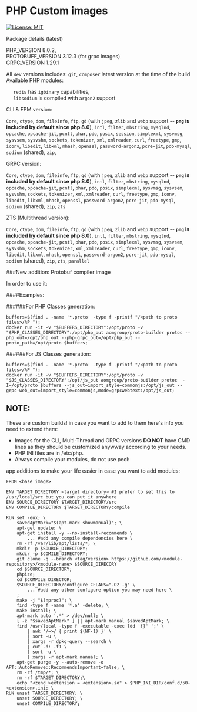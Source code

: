 # PHP Custom images

[![License: MIT](https://img.shields.io/badge/License-MIT-yellow.svg)](https://opensource.org/licenses/MIT)



Package details (latest)

PHP_VERSION 8.0.2,  
PROTOBUFF_VERSION 3.12.3 (for grpc images)  
GRPC_VERSION 1.29.1  

All *`dev`* versions includes: `git`, `composer` latest version at the time of the build
Available PHP modules:

&nbsp;&nbsp;&nbsp;&nbsp; `redis` has `igbinary` capabilities,  
&nbsp;&nbsp;&nbsp;&nbsp; `libsodium` is compiled with `argon2` support


CLI & FPM version: 

`Core`,
`ctype`,
`dom`,
`fileinfo`,
`ftp`,
`gd` (with `jpeg`, `zlib` and `webp` support -- **`png` is included by default since php 8.0**),
`intl`,
`filter`,
`mbstring`,
`mysqlnd`,
`opcache`,
`opcache-jit`,
`pcntl`,
`phar`,
`pdo`,
`posix`,
`session`,
`simplexml`,
`sysvmsg`,
`sysvsem`,
`sysvshm`,
`sockets`,
`tokenizer`,
`xml`,
`xmlreader`,
`curl`,
`freetype`,
`gmp`,
`iconv`,
`libedit`,
`libxml`,
`mhash`,
`openssl`,
`password-argon2`,
`pcre-jit`,
`pdo-mysql`,
`sodium` (shared),
`zip`,

GRPC version:

`Core`,
`ctype`,
`dom`,
`fileinfo`,
`ftp`,
`gd` (with `jpeg`, `zlib` and `webp` support  -- **`png` is included by default since php 8.0**),
`intl`,
`filter`,
`mbstring`,
`mysqlnd`,
`opcache`,
`opcache-jit`,
`pcntl`,
`phar`,
`pdo`,
`posix`,
`simplexml`,
`sysvmsg`,
`sysvsem`,
`sysvshm`,
`sockets`,
`tokenizer`,
`xml`,
`xmlreader`,
`curl`,
`freetype`,
`gmp`,
`iconv`,
`libedit`,
`libxml`,
`mhash`,
`openssl`,
`password-argon2`,
`pcre-jit`,
`pdo-mysql`,
`sodium` (shared),
`zip`,
`zts`

ZTS (Multithread version):

`Core`,
`ctype`,
`dom`,
`fileinfo`,
`ftp`,
`gd` (with `jpeg`, `zlib` and `webp` support  -- **`png` is included by default since php 8.0**),
`intl`,
`filter`,
`mbstring`,
`mysqlnd`,
`opcache`,
`opcache-jit`,
`pcntl`,
`phar`,
`pdo`,
`posix`,
`simplexml`,
`sysvmsg`,
`sysvsem`,
`sysvshm`,
`sockets`,
`tokenizer`,
`xml`,
`xmlreader`,
`curl`,
`freetype`,
`gmp`,
`iconv`,
`libedit`,
`libxml`,
`mhash`,
`openssl`,
`password-argon2`,
`pcre-jit`,
`pdo-mysql`,
`sodium` (shared),
`zip`,
`zts`,
`parallel`

###New addition: 
Protobuf compiler image

In order to use it:

####Examples:

######For PHP Classes generation:
```shell
buffers=$(find . -name '*.proto' -type f -printf "/<path to proto files>/%P ");
docker run -it -v "$BUFFERS_DIRECTORY":/opt/proto -v "$PHP_CLASSES_DIRECTORY":/opt/php_out aomgroup/proto-builder protoc --php_out=/opt/php_out --php-grpc_out=/opt/php_out --proto_path=/opt/proto $buffers;
```

######For JS Classes generation:
```shell
buffers=$(find . -name '*.proto' -type f -printf "/<path to proto files>/%P ");
docker run -it -v "$BUFFERS_DIRECTORY":/opt/proto -v "$JS_CLASSES_DIRECTORY":/opt/js_out aomgroup/proto-builder protoc  -I=/opt/proto $buffers --js_out=import_style=commonjs:/opt/js_out --grpc-web_out=import_style=commonjs,mode=grpcwebtext:/opt/js_out;
```

## NOTE:  
These are custom builds! in case you want to add to them here's info you need to extend them:
- Images for the CLI, Multi-Thread and GRPC versions **DO NOT** have CMD lines as they should be customized anywway according to your needs.  
- PHP INI files are in /etc/php.
- Always compile your modules, do not use pecl:  

app additions to make your life easier in case you want to add modules:  
```
FROM <base image>

ENV TARGET_DIRECTORY <target directory> #I prefer to set this to /usr/local/src but you can put it anywhere
ENV SOURCE_DIRECTORY $TARGET_DIRECTORY/src 
ENV COMPILE_DIRECTORY $TARGET_DIRECTORY/compile

RUN set -eux; \
    savedAptMark="$(apt-mark showmanual)"; \
    apt-get update; \
    apt-get install -y --no-install-recommends \
        ... #add any compile dependencies here \ 
    rm -rf /var/lib/apt/lists/*; \
    mkdir -p $SOURCE_DIRECTORY; 
    mkdir -p $COMILE_DIRECTORY; 
    git clone -q --branch <tag/version> https://github.com/<module-repository>/<module-name> $SOURCE_DIRECORY 
    cd $SOURCE_DIRECTORY;
    phpize;
    cd $COMPILE_DIRECTOR; 
    $SOURCE_DIRECTORY/configure CFLAGS="-O2 -g" \ 
        ... #add any other configure option you may need here \ 
    ; 
    make -j "$(nproc)"; \ 
    find -type f -name '*.a' -delete; \ 
    make install; \
    apt-mark auto '.*' > /dev/null; \
    [ -z "$savedAptMark" ] || apt-mark manual $savedAptMark; \
    find /usr/local -type f -executable -exec ldd '{}' ';' \
        | awk '/=>/ { print $(NF-1) }' \
        | sort -u \
        | xargs -r dpkg-query --search \
        | cut -d: -f1 \
        | sort -u \
        | xargs -r apt-mark manual; \
    apt-get purge -y --auto-remove -o APT::AutoRemove::RecommendsImportant=false; \
    rm -rf /tmp/*; \
    rm -rf $TARGET_DIRECTORY;\
    echo "<zend_>extension = <extension>.so" > $PHP_INI_DIR/conf.d/50-<extension>.ini; \
RUN unset TARGET_DIRECTORY; \
    unset SOURCE_DIRECTORY; \
    unset COMPILE_DIRECTORY;
```
